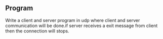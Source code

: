## Program
Write a client and server program in udp where client and server communication will be done.if
server receives a exit message from client then the connection will stops.